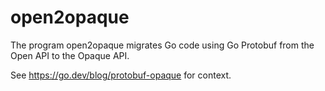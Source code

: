 # open2opaque

The program open2opaque migrates Go code using Go Protobuf from the Open API
to the Opaque API.

See https://go.dev/blog/protobuf-opaque for context.
